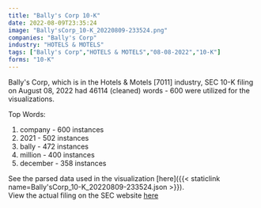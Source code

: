 ```yaml
---
title: "Bally's Corp 10-K"
date: 2022-08-09T23:35:24
image: "Bally'sCorp_10-K_20220809-233524.png"
companies: "Bally's Corp"
industry: "HOTELS & MOTELS"
tags: ["Bally's Corp","HOTELS & MOTELS","08-08-2022","10-K"]
forms: "10-K"
---
```

Bally's Corp, which is in the Hotels & Motels [7011] industry, SEC 10-K filing on August 08, 2022 had 46114 (cleaned) words - 600 were utilized for the visualizations.

Top Words:
1. company - 600 instances
2. 2021 - 502 instances
3. bally - 472 instances
4. million - 400 instances
5. december - 358 instances


See the parsed data used in the visualization [here]({{< staticlink name=Bally'sCorp_10-K_20220809-233524.json >}}).  
View the actual filing on the SEC website [here](https://www.sec.gov/Archives/edgar/data/1747079/0001747079-22-000107.txt)